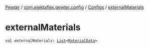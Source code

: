 [Pewter](../../index.md) / [com.ejektaflex.pewter.config](../index.md) / [Configs](index.md) / [externalMaterials](./external-materials.md)

# externalMaterials

`val externalMaterials: `[`List`](https://kotlinlang.org/api/latest/jvm/stdlib/kotlin.collections/-list/index.html)`<`[`MaterialData`](../../com.ejektaflex.pewter.api.core.materials.stats/-material-data/index.md)`>`